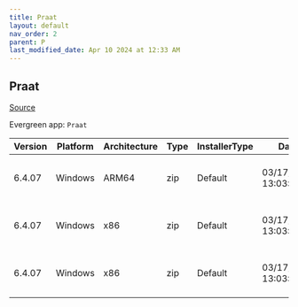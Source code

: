 ```yaml
---
title: Praat
layout: default
nav_order: 2
parent: P
last_modified_date: Apr 10 2024 at 12:33 AM
---
```


## Praat

[Source](https://www.fon.hum.uva.nl/praat/)

Evergreen app: `Praat`

| Version | Platform | Architecture | Type | InstallerType | Date                | Size     | URI                                                                                                                                                                      |
| ------- | -------- | ------------ | ---- | ------------- | ------------------- | -------- | ------------------------------------------------------------------------------------------------------------------------------------------------------------------------ |
| 6.4.07  | Windows  | ARM64        | zip  | Default       | 03/17/2024 13:03:25 | 17900563 | [https://github.com/praat/praat/releases/download/v6.4.07/praat6407_win-arm64.zip](https://github.com/praat/praat/releases/download/v6.4.07/praat6407_win-arm64.zip)     |
| 6.4.07  | Windows  | x86          | zip  | Default       | 03/17/2024 13:03:25 | 18885981 | [https://github.com/praat/praat/releases/download/v6.4.07/praat6407_win-intel64.zip](https://github.com/praat/praat/releases/download/v6.4.07/praat6407_win-intel64.zip) |
| 6.4.07  | Windows  | x86          | zip  | Default       | 03/17/2024 13:03:25 | 19387459 | [https://github.com/praat/praat/releases/download/v6.4.07/praat6407_win-intel32.zip](https://github.com/praat/praat/releases/download/v6.4.07/praat6407_win-intel32.zip) |
